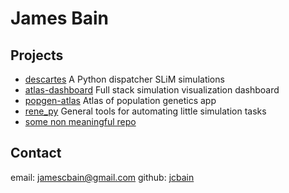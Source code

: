 # James Bain

## Projects
- [descartes](https://github.com/jcbain/descartes) A Python dispatcher SLiM simulations
- [atlas-dashboard](https://github.com/jcbain/atlas-dashboard) Full stack simulation visualization dashboard
- [popgen-atlas](https://github.com/jcbain/popgen-atlas) Atlas of population genetics app
- [rene_py](https://github.com/jcbain/rene_py) General tools for automating little simulation tasks
- [some non meaningful repo](nowhere.com)

## Contact
email: <jamescbain@gmail.com>
github: [jcbain](https://github.com/jcbain)
